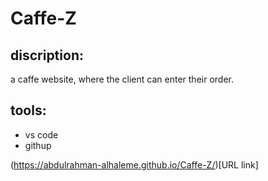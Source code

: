 # Caffe-Z

## discription:

a caffe website, where the client can enter their order.

## tools:

+ vs code
+ githup

 (https://abdulrahman-alhaleme.github.io/Caffe-Z/)[URL link] 
